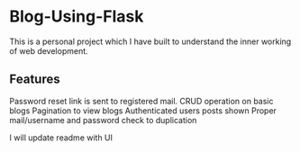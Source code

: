 # Blog-Using-Flask
This is a personal project which I have built to understand the inner working of web development.


## Features

Password reset link is sent to registered mail.
CRUD operation on basic blogs 
Pagination to view blogs 
Authenticated users posts shown 
Proper mail/username and password check to duplication


I will update readme with UI
